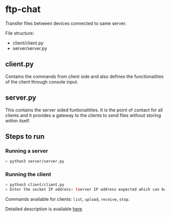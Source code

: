 # ftp-chat

Transfer files between devices connected to same server.

File structure:
- client/client.py
- server/server.py

## client.py

Contains the commands from client side and also defines the functionalities of the client through console input. 

## server.py

This contains the server sided funtionalitites. It is the point of contact for all clients and it provides a gateway to the clients to send files without storing within itself.

## Steps to run

### Running a server

```bash
> python3 server/server.py
```

### Running the client
```bash
> python3 client/client.py
> Enter the socket IP address: (server IP address expected which can be found ifconfig in linux)
```
Commands available for clients: `list`, `upload`, `receive`, `stop`.

Detailed description is available [here](CN%20lab1%20Report.pdf)